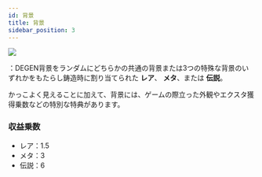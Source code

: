 ```yaml
---
id: 背景
title: 背景
sidebar_position: 3
---
```


![](/img/rngBackgrounds.gif)

：DEGEN背景をランダムにどちらかの共通の背景または3つの特殊な背景のいずれかをもたらし鋳造時に割り当てられた **レア**、 **メタ**、または **伝説**。

かっこよく見えることに加えて、背景には、ゲームの際立った外観やエクスタ獲得乗数などの特別な特典があります。

### 収益乗数

- レア：1.5
- メタ：3
- 伝説：6
